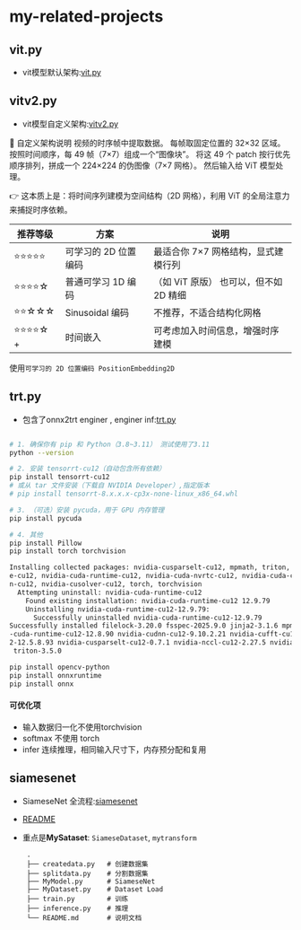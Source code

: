 my-related-projects
===

## vit.py

 - vit模型默认架构:[vit.py](./vit.py)

## vitv2.py

 - vit模型自定义架构:[vitv2.py](./vitv2.py)

🎯 自定义架构说明
视频的时序帧中提取数据。
每帧取固定位置的 32×32 区域。
按照时间顺序，每 49 帧（7×7）组成一个“图像块”。
将这 49 个 patch 按行优先顺序排列，拼成一个 224×224 的伪图像（7×7 网格）。
然后输入给 ViT 模型处理。

👉 这本质上是：将时间序列建模为空间结构（2D 网格），利用 ViT 的全局注意力来捕捉时序依赖。

| 推荐等级 | 方案 | 说明 |
| - | - | - |
|⭐⭐⭐⭐⭐ | 可学习的 2D 位置编码| 最适合你 7×7 网格结构，显式建模行列|
|⭐⭐⭐⭐☆ | 普通可学习 1D 编码|（如 ViT 原版） 也可以，但不如 2D 精细|
|⭐⭐☆☆☆ | Sinusoidal 编码| 不推荐，不适合结构化网格|
|⭐⭐⭐⭐☆ + | 时间嵌入| 可考虑加入时间信息，增强时序建模|

使用`可学习的 2D 位置编码 PositionEmbedding2D `


## trt.py

 - 包含了onnx2trt enginer , enginer inf:[trt.py](./trt.py)

```bash

# 1. 确保你有 pip 和 Python（3.8~3.11） 测试使用了3.11
python --version

# 2. 安装 tensorrt-cu12（自动包含所有依赖）
pip install tensorrt-cu12
# 或从 tar 文件安装（下载自 NVIDIA Developer）,指定版本
# pip install tensorrt-8.x.x.x-cp3x-none-linux_x86_64.whl

# 3. （可选）安装 pycuda，用于 GPU 内存管理
pip install pycuda

# 4. 其他
pip install Pillow
pip install torch torchvision

Installing collected packages: nvidia-cusparselt-cu12, mpmath, triton, sympy, nvidia-nvtx-cu12, nvidia-nvshmem-cu12, nvidia-nvjitlink-cu12, nvidia-nccl-cu12, nvidia-curand-cu12, nvidia-cufil
e-cu12, nvidia-cuda-runtime-cu12, nvidia-cuda-nvrtc-cu12, nvidia-cuda-cupti-cu12, nvidia-cublas-cu12, networkx, jinja2, fsspec, filelock, nvidia-cusparse-cu12, nvidia-cufft-cu12, nvidia-cudn
n-cu12, nvidia-cusolver-cu12, torch, torchvision
  Attempting uninstall: nvidia-cuda-runtime-cu12
    Found existing installation: nvidia-cuda-runtime-cu12 12.9.79
    Uninstalling nvidia-cuda-runtime-cu12-12.9.79:
      Successfully uninstalled nvidia-cuda-runtime-cu12-12.9.79
Successfully installed filelock-3.20.0 fsspec-2025.9.0 jinja2-3.1.6 mpmath-1.3.0 networkx-3.5 nvidia-cublas-cu12-12.8.4.1 nvidia-cuda-cupti-cu12-12.8.90 nvidia-cuda-nvrtc-cu12-12.8.93 nvidia
-cuda-runtime-cu12-12.8.90 nvidia-cudnn-cu12-9.10.2.21 nvidia-cufft-cu12-11.3.3.83 nvidia-cufile-cu12-1.13.1.3 nvidia-curand-cu12-10.3.9.90 nvidia-cusolver-cu12-11.7.3.90 nvidia-cusparse-cu1
2-12.5.8.93 nvidia-cusparselt-cu12-0.7.1 nvidia-nccl-cu12-2.27.5 nvidia-nvjitlink-cu12-12.8.93 nvidia-nvshmem-cu12-3.3.20 nvidia-nvtx-cu12-12.8.90 sympy-1.14.0 torch-2.9.0 torchvision-0.24.0
 triton-3.5.0

pip install opencv-python
pip install onnxruntime
pip install onnx

```
####  可优化项
 - 输入数据归一化不使用torchvision
 - softmax 不使用 torch
 - infer 连续推理，相同输入尺寸下，内存预分配和复用

## siamesenet

 - SiameseNet 全流程:[siamesenet](./siamesenet)
 - [README](./siamesenet/README.md)
 - 重点是**MySataset**: `SiameseDataset`, `mytransform`

        .
        ├── createdata.py   # 创建数据集
        ├── splitdata.py    # 分割数据集
        ├── MyModel.py      # SiameseNet
        ├── MyDataset.py    # Dataset Load
        ├── train.py        # 训练
        ├── inference.py    # 推理
        └── README.md       # 说明文档

